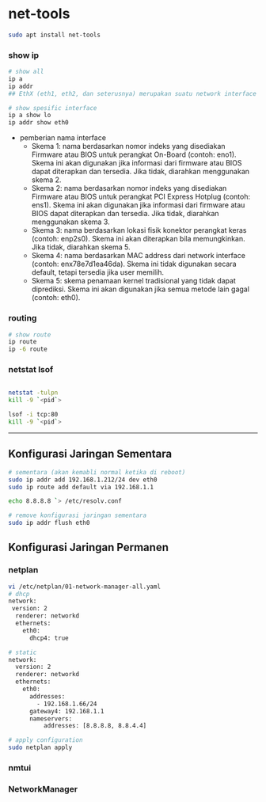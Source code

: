 # net-tools
```bash
sudo apt install net-tools
```

### show ip
```bash
# show all
ip a
ip addr
## EthX (eth1, eth2, dan seterusnya) merupakan suatu network interface berjenis network card atau kartu jaringan, seperti ethernet card atau LAN card.

# show spesific interface
ip a show lo
ip addr show eth0
```

- pemberian nama interface
  - Skema 1: nama berdasarkan nomor indeks yang disediakan Firmware atau BIOS untuk perangkat On-Board (contoh: eno1). Skema ini akan digunakan jika informasi dari firmware atau BIOS dapat diterapkan dan tersedia. Jika tidak, diarahkan menggunakan skema 2.
  - Skema 2: nama berdasarkan nomor indeks yang disediakan Firmware atau BIOS untuk perangkat PCI Express Hotplug (contoh: ens1). Skema ini akan digunakan jika informasi dari firmware atau BIOS dapat diterapkan dan tersedia. Jika tidak, diarahkan menggunakan skema 3.
  - Skema 3: nama berdasarkan lokasi fisik konektor perangkat keras (contoh: enp2s0). Skema ini akan diterapkan bila memungkinkan. Jika tidak, diarahkan skema 5.
  - Skema 4: nama berdasarkan MAC address dari network interface (contoh: enx78e7d1ea46da). Skema ini tidak digunakan secara default, tetapi tersedia jika user memilih.
  - Skema 5: skema penamaan kernel tradisional yang tidak dapat diprediksi. Skema ini akan digunakan jika semua metode lain gagal (contoh: eth0).

### routing
```bash
# show route
ip route
ip -6 route
```

### netstat lsof
```bash

netstat -tulpn
kill -9 `<pid`>

lsof -i tcp:80
kill -9 `<pid`>
```

---
## Konfigurasi Jaringan Sementara
```bash
# sementara (akan kemabli normal ketika di reboot)
sudo ip addr add 192.168.1.212/24 dev eth0
sudo ip route add default via 192.168.1.1

echo 8.8.8.8 `> /etc/resolv.conf

# remove konfigurasi jaringan sementara
sudo ip addr flush eth0
```

## Konfigurasi Jaringan Permanen
### netplan
```bash
vi /etc/netplan/01-network-manager-all.yaml
# dhcp
network:
 version: 2
  renderer: networkd
  ethernets:
    eth0:
      dhcp4: true

# static
network:
  version: 2
  renderer: networkd
  ethernets:
    eth0:
      addresses:
        - 192.168.1.66/24
      gateway4: 192.168.1.1
      nameservers:
          addresses: [8.8.8.8, 8.8.4.4]

# apply configuration
sudo netplan apply
```

### nmtui

### NetworkManager